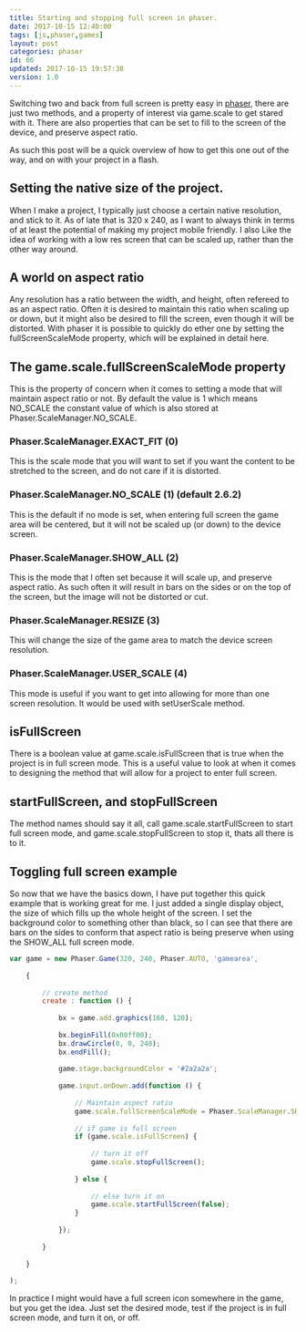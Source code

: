 ```yaml
---
title: Starting and stopping full screen in phaser.
date: 2017-10-15 12:40:00
tags: [js,phaser,games]
layout: post
categories: phaser
id: 66
updated: 2017-10-15 19:57:38
version: 1.0
---
```


Switching two and back from full screen is pretty easy in [phaser](http://phaser.io), there are just two methods, and a property of interest via game.scale to get stared with it. There are also properties that can be set to fill to the screen of the device, and preserve aspect ratio.

<!-- more -->

As such this post will be a quick overview of how to get this one out of the way, and on with your project in a flash.

## Setting the native size of the project.

When I make a project, I typically just choose a certain native resolution, and stick to it. As of late that is 320 x 240, as I want to always think in terms of at least the potential of making my project mobile friendly. I also Like the idea of working with a low res screen that can be scaled up, rather than the other way around. 

## A world on aspect ratio

Any resolution has a ratio between the width, and height, often refereed to as an aspect ratio. Often it is desired to maintain this ratio when scaling up or down, but it might also be desired to fill the screen, even though it will be distorted. With phaser it is possible to quickly do ether one by setting the fullScreenScaleMode property, which will be explained in detail here.

## The game.scale.fullScreenScaleMode property

This is the property of concern when it comes to setting a mode that will maintain aspect ratio or not. By default the value is 1 which means NO_SCALE the constant value of which is also stored at Phaser.ScaleManager.NO_SCALE. 

### Phaser.ScaleManager.EXACT_FIT (0)

This is the scale mode that you will want to set if you want the content to be stretched to the screen, and do not care if it is distorted.

### Phaser.ScaleManager.NO_SCALE (1) (default 2.6.2)

This is the default if no mode is set, when entering full screen the game area will be centered, but it will not be scaled up (or down) to the device screen.

### Phaser.ScaleManager.SHOW_ALL (2)

This is the mode that I often set because it will scale up, and preserve aspect ratio. As such often it will result in bars on the sides or on the top of the screen, but the image will not be distorted or cut.

### Phaser.ScaleManager.RESIZE (3)

This will change the size of the game area to match the device screen resolution.

### Phaser.ScaleManager.USER_SCALE (4)

This mode is useful if you want to get into allowing for more than one screen resolution. It would be used with setUserScale method.

## isFullScreen

There is a boolean value at game.scale.isFullScreen that is true when the project is in full screen mode. This is a useful value to look at when it comes to designing the method that will allow for a project to enter full screen.

## startFullScreen, and stopFullScreen

The method names should say it all, call game.scale.startFullScreen to start full screen mode, and game.scale.stopFullScreen to stop it, thats all there is to it.

## Toggling full screen example

So now that we have the basics down, I have put together this quick example that is working great for me. I just added a single display object, the size of which fills up the whole height of the screen. I set the background color to something other than black, so I can see that there are bars on the sides to conform that aspect ratio is being preserve when using the SHOW_ALL full screen mode.

```js
var game = new Phaser.Game(320, 240, Phaser.AUTO, 'gamearea', 
 
    {
 
        // create method
        create : function () {
 
            bx = game.add.graphics(160, 120);
 
            bx.beginFill(0x00ff00);
            bx.drawCircle(0, 0, 240);
            bx.endFill();
 
            game.stage.backgroundColor = '#2a2a2a';
 
            game.input.onDown.add(function () {
 
                // Maintain aspect ratio
                game.scale.fullScreenScaleMode = Phaser.ScaleManager.SHOW_ALL;
 
                // if game is full screen
                if (game.scale.isFullScreen) {
 
                    // turn it off
                    game.scale.stopFullScreen();
 
                } else {
 
                    // else turn it on
                    game.scale.startFullScreen(false);
                }
 
            });
 
        }
 
    }
 
);
```

In practice I might would have a full screen icon somewhere in the game, but you get the idea. Just set the desired mode, test if the project is in full screen mode, and turn it on, or off.